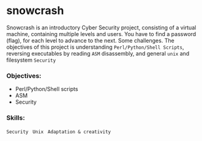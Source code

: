 # snowcrash
Snowcrash is an introductory Cyber Security project, consisting of a virtual machine, containing multiple levels and users.
You have to find a password (flag), for each level to advance to the next.
Some challenges.
The objectives of this project is understanding `Perl/Python/Shell Scripts`, reversing executables by reading `ASM` disassembly, and general `unix` and filesystem `Security`
### Objectives:
- Perl/Python/Shell scripts
- ASM
- Security
### Skills:
`Security ` 
`Unix `
`Adaptation & creativity `
